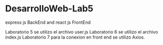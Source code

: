 # DesarrolloWeb-Lab5
express js BackEnd and react js FrontEnd

Laboratorio 5 se utilizo el archivo user.js
Laboratorio 6 se utilizo el archivo index.js
Laboratorio 7 para la conexion en front end se utilizo Axios. 
